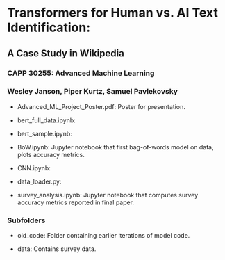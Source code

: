 # Transformers for Human vs. AI Text Identification:
## A Case Study in Wikipedia
### CAPP 30255: Advanced Machine Learning
### Wesley Janson, Piper Kurtz, Samuel Pavlekovsky

* Advanced_ML_Project_Poster.pdf: Poster for presentation.

* bert_full_data.ipynb:

* bert_sample.ipynb:

* BoW.ipynb: Jupyter notebook that first bag-of-words model on data, plots accuracy metrics.

* CNN.ipynb:

* data_loader.py:

* survey_analysis.ipynb: Jupyter notebook that computes survey accuracy metrics reported in final paper.


### Subfolders
* old_code: Folder containing earlier iterations of model code.

* data: Contains survey data.



